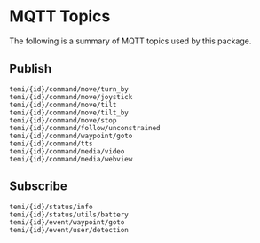 # MQTT Topics
The following is a summary of MQTT topics used by this package.

## Publish
```
temi/{id}/command/move/turn_by
temi/{id}/command/move/joystick
temi/{id}/command/move/tilt
temi/{id}/command/move/tilt_by
temi/{id}/command/move/stop
temi/{id}/command/follow/unconstrained
temi/{id}/command/waypoint/goto
temi/{id}/command/tts
temi/{id}/command/media/video
temi/{id}/command/media/webview
```

## Subscribe
```
temi/{id}/status/info
temi/{id}/status/utils/battery
temi/{id}/event/waypoint/goto
temi/{id}/event/user/detection
```
